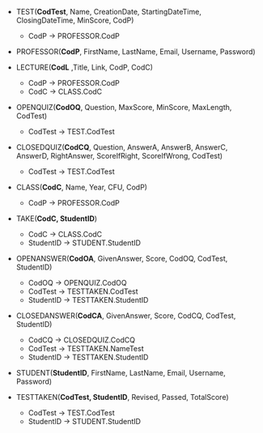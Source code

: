 - TEST(**CodTest**, Name, CreationDate, StartingDateTime, ClosingDateTime, MinScore, CodP)
  - CodP -> PROFESSOR.CodP


- PROFESSOR(**CodP**, FirstName, LastName, Email, Username, Password)


- LECTURE(**CodL** ,Title, Link, CodP, CodC)
  - CodP -> PROFESSOR.CodP
  - CodC -> CLASS.CodC


- OPENQUIZ(**CodOQ**, Question, MaxScore, MinScore, MaxLength, CodTest)
  - CodTest -> TEST.CodTest


- CLOSEDQUIZ(**CodCQ**, Question, AnswerA, AnswerB, AnswerC, AnswerD, RightAnswer, ScoreIfRight, ScoreIfWrong, CodTest)
  - CodTest -> TEST.CodTest


- CLASS(**CodC**, Name, Year, CFU, CodP)
  - CodP -> PROFESSOR.CodP


- TAKE(**CodC, StudentID**)
  - CodC -> CLASS.CodC
  - StudentID -> STUDENT.StudentID


- OPENANSWER(**CodOA**, GivenAnswer, Score, CodOQ, CodTest, StudentID)
  - CodOQ -> OPENQUIZ.CodOQ
  - CodTest -> TESTTAKEN.CodTest
  - StudentID -> TESTTAKEN.StudentID


- CLOSEDANSWER(**CodCA**, GivenAnswer, Score, CodCQ, CodTest, StudentID)
  - CodCQ -> CLOSEDQUIZ.CodCQ
  - CodTest -> TESTTAKEN.NameTest
  - StudentID -> TESTTAKEN.StudentID


- STUDENT(**StudentID**, FirstName, LastName, Email, Username, Password)


- TESTTAKEN(**CodTest, StudentID**, Revised, Passed, TotalScore)
  - CodTest -> TEST.CodTest
  - StudentID -> STUDENT.StudentID 



